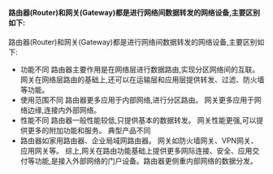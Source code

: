 #### 路由器(Router)和网关(Gateway)都是进行网络间数据转发的网络设备,主要区别如下:

路由器(Router)和网关(Gateway)都是进行网络间数据转发的网络设备,主要区别如下:

-   功能不同
路由器主要作用是在网络层进行数据路由,实现分区网络间的互联。
网关在网络层路由的基础上,还可以在运输层和应用层提供转发、过滤、防火墙等功能。
-   使用范围不同
路由器更多应用于内部网络,进行分区路由。
网关更多应用于网络边缘,连接内外部网络。
-   性能不同
路由器一般性能较低,只提供基本的数据转发。
网关性能更强,可以提供更多的附加功能和服务。
典型产品不同
-   路由器如家用路由器、企业局域网路由器。
网关如防火墙网关、VPN网关、应用网关等。
综上,网关在路由功能基础上提供更多网际连接、安全、应用交付等功能,是接入外部网络的门户设备。路由器更侧重内部网络的数据分发。